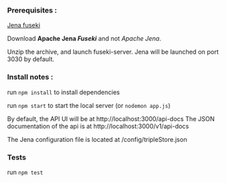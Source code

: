 ### Prerequisites : 


[Jena fuseki](https://jena.apache.org/download/index.cgi) 

Download **Apache Jena *Fuseki*** and not *Apache Jena*. 

Unzip the archive, and launch fuseki-server. Jena will be launched on port 3030 by default.


### Install notes :

run `npm install` to install dependencies

run `npm start` to start the local server
(or `nodemon app.js`)

By default, the API UI will be at http://localhost:3000/api-docs
The JSON documentation of the api is at http://localhost:3000/v1/api-docs

The Jena configuration file is located at /config/tripleStore.json
 
### Tests

run `npm test`

